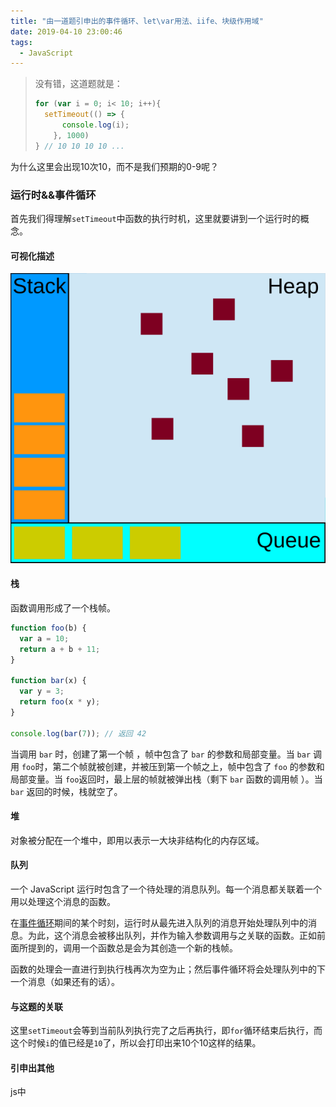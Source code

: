 ```yaml
---
title: "由一道题引申出的事件循环、let\var用法、iife、块级作用域"
date: 2019-04-10 23:00:46
tags:
  - JavaScript
---
```


> 没有错，这道题就是：
>
> ```js
> for (var i = 0; i< 10; i++){
> 	setTimeout(() => {
> 		console.log(i);
>     }, 1000)
> } // 10 10 10 10 ...
> ```

为什么这里会出现10次10，而不是我们预期的0-9呢？

### 运行时&&事件循环

首先我们得理解`setTimeout`中函数的执行时机，这里就要讲到一个运行时的概念。

#### 可视化描述

![js运行时](/assets/blogImg/runtime.svg)

#### 栈

函数调用形成了一个栈帧。

```js
function foo(b) {
  var a = 10;
  return a + b + 11;
}

function bar(x) {
  var y = 3;
  return foo(x * y);
}

console.log(bar(7)); // 返回 42
```

当调用 `bar` 时，创建了第一个帧 ，帧中包含了 `bar` 的参数和局部变量。当 `bar` 调用 `foo`时，第二个帧就被创建，并被压到第一个帧之上，帧中包含了 `foo` 的参数和局部变量。当 `foo`返回时，最上层的帧就被弹出栈（剩下 `bar` 函数的调用帧 ）。当 `bar` 返回的时候，栈就空了。

#### 堆

对象被分配在一个堆中，即用以表示一大块非结构化的内存区域。

#### 队列

一个 JavaScript 运行时包含了一个待处理的消息队列。每一个消息都关联着一个用以处理这个消息的函数。

在[事件循环](https://developer.mozilla.org/zh-CN/docs/Web/JavaScript/EventLoop#Event_loop)期间的某个时刻，运行时从最先进入队列的消息开始处理队列中的消息。为此，这个消息会被移出队列，并作为输入参数调用与之关联的函数。正如前面所提到的，调用一个函数总是会为其创造一个新的栈帧。

函数的处理会一直进行到执行栈再次为空为止；然后事件循环将会处理队列中的下一个消息（如果还有的话）。

#### 与这题的关联

这里`setTimeout`会等到当前队列执行完了之后再执行，即`for`循环结束后执行，而这个时候`i`的值已经是`10`了，所以会打印出来10个10这样的结果。

#### 引申出其他

js中